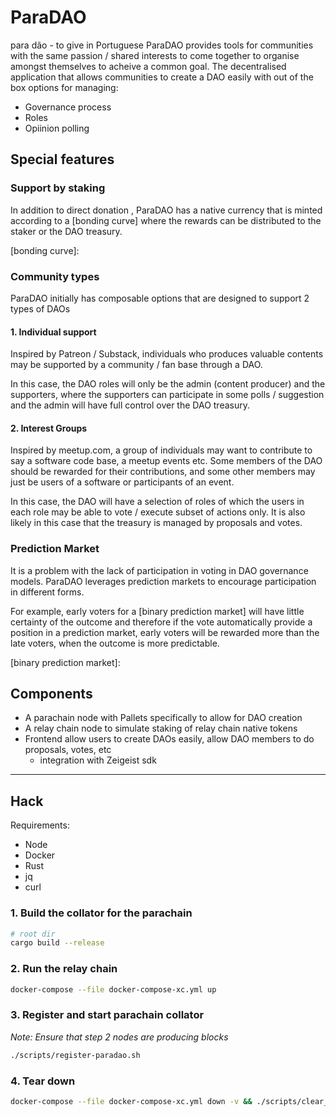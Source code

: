 # ParaDAO

para dão - to give in Portuguese
ParaDAO provides tools for communities with the same passion / shared interests to come together to organise amongst themselves to acheive a common goal.
The decentralised application that allows communities to create a DAO easily with out of the box options for managing:

- Governance process
- Roles
- Opiinion polling

## Special features

### Support by staking

In addition to direct donation , ParaDAO has a native currency that is minted according to a [bonding curve] where the rewards can be distributed to the staker or the DAO treasury.

[bonding curve]:

### Community types

ParaDAO initially has composable options that are designed to support 2 types of DAOs

#### 1. Individual support

Inspired by Patreon / Substack,
individuals who produces valuable contents may be supported by a community / fan base through a DAO.

In this case,
the DAO roles will only be the admin (content producer) and the supporters,
where the supporters can participate in some polls / suggestion and the admin will have full control over the DAO treasury.

#### 2. Interest Groups

Inspired by meetup.com,
a group of individuals may want to contribute to say a software code base, a meetup events etc.
Some members of the DAO should be rewarded for their contributions,
and some other members may just be users of a software or participants of an event.

In this case,
the DAO will have a selection of roles of which the users in each role may be able to vote / execute subset of actions only.
It is also likely in this case that the treasury is managed by proposals and votes.

### Prediction Market

It is a problem with the lack of participation in voting in DAO governance models.
ParaDAO leverages prediction markets to encourage participation in different forms.

For example,
early voters for a [binary prediction market] will have little certainty of the outcome and therefore if the vote automatically provide a position in a prediction market,
early voters will be rewarded more than the late voters, when the outcome is more predictable.

[binary prediction market]:

## Components

- A parachain node with Pallets specifically to allow for DAO creation
- A relay chain node to simulate staking of relay chain native tokens
- Frontend allow users to create DAOs easily, allow DAO members to do proposals, votes, etc
  - integration with Zeigeist sdk

---

## Hack

Requirements:

- Node
- Docker
- Rust
- jq
- curl

### 1. Build the collator for the parachain

```sh
# root dir
cargo build --release
```

### 2. Run the relay chain

```sh
docker-compose --file docker-compose-xc.yml up
```

### 3. Register and start parachain collator

_Note: Ensure that step 2 nodes are producing blocks_

```sh
./scripts/register-paradao.sh
```

### 4. Tear down

```sh
docker-compose --file docker-compose-xc.yml down -v && ./scripts/clear_all.sh
```
